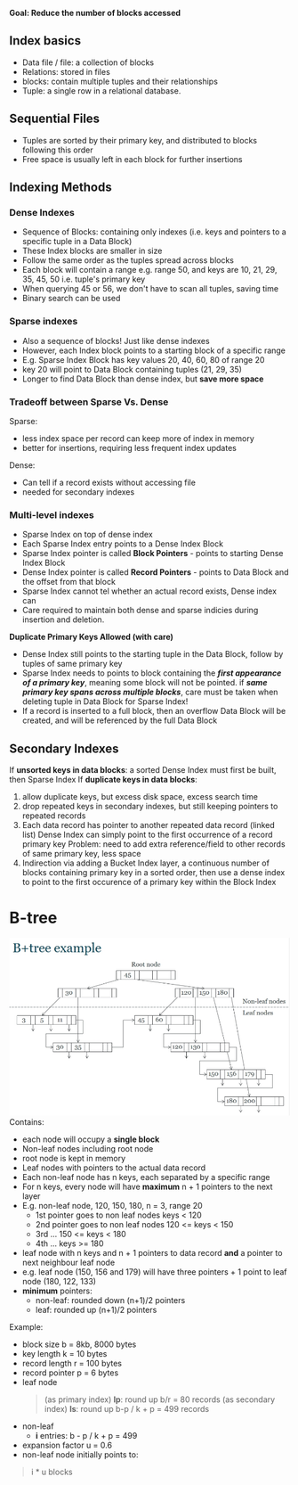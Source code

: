 **Goal: Reduce the number of blocks accessed**

## Index basics
* Data file / file: a collection of blocks
* Relations: stored in files
* blocks: contain multiple tuples and their relationships
* Tuple: a single row in a relational database.

## Sequential Files
* Tuples are sorted by their primary key, and distributed to blocks following this order
* Free space is usually left in each block for further insertions

## Indexing Methods

### Dense Indexes
* Sequence of Blocks: containing only indexes 
  (i.e. keys and pointers to a specific tuple in a Data Block)
* These Index blocks are smaller in size
* Follow the same order as the tuples spread across blocks
* Each block will contain a range e.g. range 50, and keys are 10, 21, 29, 35, 45, 50 i.e. tuple's primary key
* When querying 45 or 56, we don't have to scan all tuples, saving time
* Binary search can be used

### Sparse indexes
* Also a sequence of blocks! Just like dense indexes
* However, each Index block points to a starting block of a specific range
* E.g. Sparse Index Block has key values 20, 40, 60, 80 of range 20
* key 20 will point to Data Block containing tuples (21, 29, 35)
* Longer to find Data Block than dense index, but **save more space**

### Tradeoff between Sparse Vs. Dense
Sparse:
- less index space per record can keep more of index in memory
- better for insertions, requiring less frequent index updates

Dense:
- Can tell if a record exists without accessing file
- needed for secondary indexes

### Multi-level indexes
* Sparse Index on top of dense index
* Each Sparse Index entry points to a Dense Index Block
* Sparse Index pointer is called **Block Pointers** - points to starting Dense Index Block
* Dense Index pointer is called **Record Pointers** - points to Data Block and the offset from that block
* Sparse Index cannot tel whether an actual record exists, Dense index can
* Care required to maintain both dense and sparse indicies during insertion and deletion.

**Duplicate Primary Keys Allowed (with care)**
* Dense Index still points to the starting tuple in the Data Block, follow by tuples of same primary key
* Sparse Index needs to points to block containing the **_first appearance of a primary key_**, meaning some block will not be pointed.
  if **_same primary key spans across multiple blocks_**, care must be taken when deleting tuple in Data Block for Sparse Index! 
* If a record is inserted to a full block, then an overflow Data Block will be created, and will be referenced by the full Data Block

## Secondary Indexes

If **unsorted keys in data blocks**: a sorted Dense Index must first be built, then Sparse Index
If **duplicate keys in data blocks**:
1. allow duplicate keys, but excess disk space, excess search time
2. drop repeated keys in secondary indexes, but still keeping pointers to repeated records
3. Each data record has pointer to another repeated data record (linked list)
    Dense Index can simply point to the first occurrence of a record primary key
    Problem: need to add extra reference/field to other records of same primary key, less space
4. Indirection via adding a Bucket Index layer, a continuous number of blocks containing primary key in a sorted order, then use a dense index to point to the first occurence of a primary key within the Block Index

# B-tree
![](https://github.com/werdnakof/DatabaseNotes/blob/master/images/b+tree.png?raw=true)
Contains:
* each node will occupy a **single block**
* Non-leaf nodes including root node
* root node is kept in memory
* Leaf nodes with pointers to the actual data record
* Each non-leaf node has n keys, each separated by a specific range
* For n keys, every node will have **maximum** n + 1 pointers to the next layer
* E.g. non-leaf node, 120, 150, 180, n = 3, range 20
    * 1st pointer goes to non leaf nodes keys < 120
    * 2nd pointer goes to non leaf nodes 120 <= keys < 150
    * 3rd ... 150 <= keys < 180
    * 4th ... keys >= 180
* leaf node with n keys and n + 1 pointers to data record **and** a pointer to next neighbour leaf node
* e.g. leaf node (150, 156 and 179) will have three pointers + 1 point to leaf node (180, 122, 133)
* **minimum** pointers: 
    * non-leaf: rounded down (n+1)/2 pointers
    * leaf: rounded up (n+1)/2 pointers

Example:

* block size b = 8kb, 8000 bytes
* key length k = 10 bytes
* record length r = 100 bytes
* record pointer p = 6 bytes
* leaf node 
    > (as primary index) **lp**: round up b/r = 80 records
    > (as secondary index) **ls**: round up b-p / k + p = 499 records
* non-leaf
    * **i** entries: b - p / k + p = 499
* expansion factor u = 0.6 
* non-leaf node initially points to:
> i * u blocks
<!--stackedit_data:
eyJoaXN0b3J5IjpbLTcwMTQ2MDgyMywtNDg4OTM5MDYsMTIwNj
UwOTI5MF19
-->